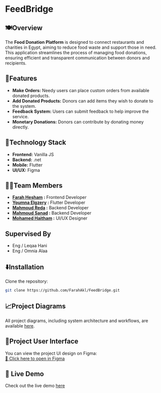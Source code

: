# FeedBridge
## 🍽Overview
The **Food Donation Platform** is designed to connect restaurants and charities in Egypt, aiming to reduce food waste and support those in need. This application streamlines the process of managing food donations, ensuring efficient and transparent communication between donors and recipients.

## 💎Features
- **Make Orders:** Needy users can place custom orders from available donated products.
- **Add Donated Products:** Donors can add items they wish to donate to the system.
- **Feedback System:** Users can submit feedback to help improve the service.
- **Monetary Donations:** Donors can contribute by donating money directly.

## 🔧Technology Stack
- **Frontend:** Vanilla JS
- **Backend:** .net
- **Mobile:** Flutter
- **UI/UX:** Figma


## 👨‍💻Team Members
- **[Farah Hesham](https://github.com/FarahAkl) :** Frontend Developer
- **[Youmna Elgzery](https://github.com/youmna-dot) :** Flutter Developer
- **[Mahmoud Reda](https://github.com/mahmoudreda4424) :** Backend Developer
- **[Mahmoud Sanad](https://github.com/Mahmoudssanad) :** Backend Developer
- **[Mohamed Haitham](https://www.behance.net/mohamedhitham2) :** UI/UX Designer

## Supervised By 

- Eng / Leqaa Hani
- Eng / Omnia Alaa

## ⬇️Installation

Clone the repository:

   ```bash
   git clone https://github.com/FarahAkl/FeedBridge.git
   ```


## 📈Project Diagrams
All project diagrams, including system architecture and workflows, are available [here](https://drive.google.com/drive/folders/1TWNhUg-o04Az9l5K5VQg8EfqfQ_7ZDqm?usp=drive_link).

## 🎨Project User Interface

You can view the project UI design on Figma:  
[🔗 Click here to open in Figma](https://www.figma.com/design/TvHBywRoAIyvOuRL00uNJv/Untitled?node-id=2-2&t=ICmbNTXVfEdkrRAc-1)

## 🚀 Live Demo

Check out the live demo [here](https://feedbridge.netlify.app)
